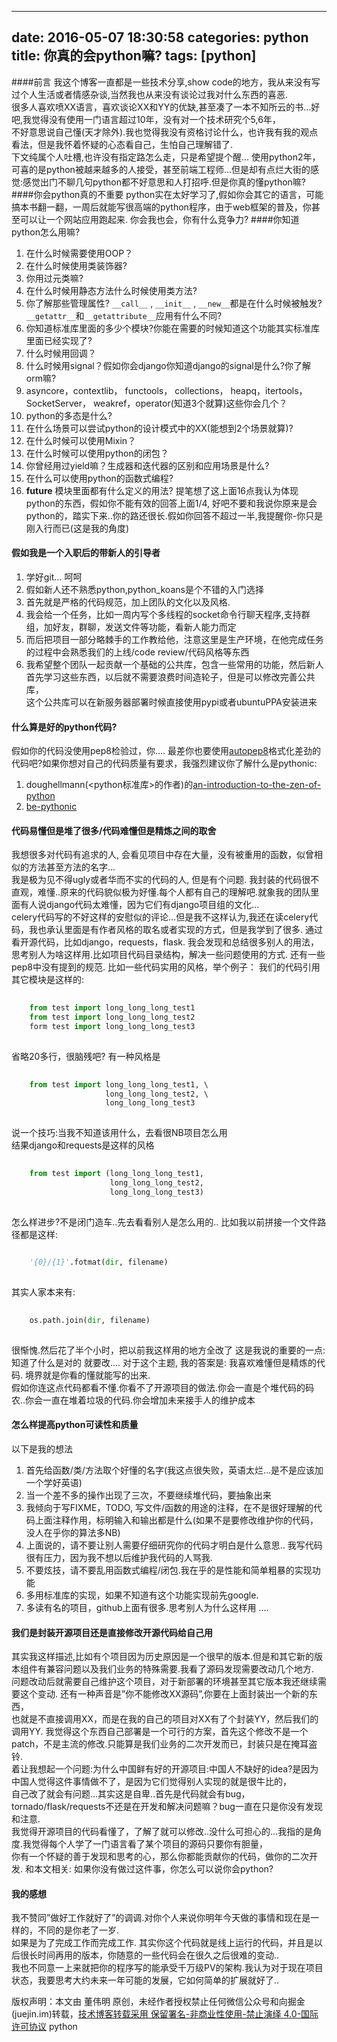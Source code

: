 
---
date: 2016-05-07 18:30:58
categories: python
title: 你真的会python嘛?
tags: [python]
---
####前言
我这个博客一直都是一些技术分享,show code的地方，我从来没有写过个人生活或者情感杂谈,当然我也从来没有谈论过我对什么东西的喜恶.  
很多人喜欢喷XX语言，喜欢谈论XX和YY的优缺,甚至凑了一本不知所云的书…好吧,我觉得没有使用一门语言超过10年，没有对一个技术研究个5,6年，  
不好意思说自己懂(天才除外).我也觉得我没有资格讨论什么，也许我有我的观点看法，但是我怀着怀疑的心态看自己，生怕自己理解错了.  
下文纯属个人吐槽,也许没有指定路怎么走，只是希望提个醒…
使用python2年，可喜的是python被越来越多的人接受，甚至前端工程师…但是却有点烂大街的感觉:感觉出门不聊几句python都不好意思和人打招呼.但是你真的懂python嘛?
####你会python真的不重要
python实在太好学习了,假如你会其它的语言，可能搞本书翻一翻，一周后就能写很高端的python程序，由于web框架的普及，你甚至可以让一个网站应用跑起来.
你会我也会，你有什么竞争力?
####你知道python怎么用嘛?
  1. 在什么时候需要使用OOP？
  2. 在什么时候使用类装饰器?
  3. 你用过元类嘛?
  4. 在什么时候用静态方法什么时候使用类方法?
  5. 你了解那些管理属性? `__call__` , `__init__` , `__new__`都是在什么时候被触发?`__getattr__`和`__getattribute__`应用有什么不同?
  6. 你知道标准库里面的多少个模块?你能在需要的时候知道这个功能其实标准库里面已经实现了?
  7. 什么时候用回调？
  8. 什么时候用signal？假如你会django你知道django的signal是什么?你了解orm嘛?
  9. asyncore，contextlib， functools， collections， heapq，itertools， SocketServer， weakref，operator(知道3个就算)这些你会几个？
  10. python的多态是什么?
  11. 在什么场景可以尝试python的设计模式中的XX(能想到2个场景就算)?
  12. 在什么时候可以使用Mixin？
  13. 在什么时候可以使用python的闭包？
  14. 你曾经用过yield嘛？生成器和迭代器的区别和应用场景是什么?
  15. 在什么可以使用python的函数式编程?
  16. **future** 模块里面都有什么定义的用法?
提笔想了这上面16点我认为体现python的东西，假如你不能有效的回答上面1/4,
好吧不要和我说你原来是会python的，踏实下来..你的路还很长.假如你回答不超过一半,我提醒你-你只是刚入行而已(这是我的角度)
#### 假如我是一个入职后的带新人的引导者
  1. 学好git… 呵呵
  2. 假如新人还不熟悉python,python_koans是个不错的入门选择
  3. 首先就是严格的代码规范，加上团队的文化以及风格.
  4. 我会给一个任务，比如一周内写个多线程的socket命令行聊天程序,支持群组，加好友，群聊，发送文件等功能，看新人能力而定
  5. 而后把项目一部分略棘手的工作教给他，注意这里是生产环境，在他完成任务的过程中会熟悉我们的上线/code review/代码风格等东西
  6. 我希望整个团队一起贡献一个基础的公共库，包含一些常用的功能，然后新人首先学习这些东西，以后就不需要浪费时间造轮子，但是可以修改完善公共库，  
这个公共库可以在新服务器部署时候直接使用pypi或者ubuntuPPA安装进来
#### 什么算是好的python代码?
假如你的代码没使用pep8检验过，你….
最差你也要使用[autopep8](https://github.com/hhatto/autopep8)格式化差劲的代码吧?如果你想对自己的代码质量有要求，我强烈建议你了解什么是pythonic:
  1. doughellmann(<python标准库>的作者)的[an-introduction-to-the-zen-of-python](http://www.slideshare.net/doughellmann/an-introduction-to-the-zen-of-python)
  2. [be-pythonic](http://sssslide.com/www.slideshare.net/hychen/be-pythonic-14859746)
#### 代码易懂但是堆了很多/代码难懂但是精炼之间的取舍
我想很多对代码有追求的人, 会看见项目中存在大量，没有被重用的函数，似曾相似的方法甚至方法的名字…  
我是极为见不得ugly或者华而不实的代码的人, 但是有个问题.
我封装的代码很不直观，难懂..原来的代码貌似极为好懂.每个人都有自己的理解吧.就象我的团队里面有人说django代码太难懂，因为它们有django项目组的文化…  
celery代码写的不好这样的安慰似的评论…但是我不这样认为,我还在读celery代码，我也承认里面是有作者风格的取名或者实现的方式，但是我学到了很多.
通过看开源代码，比如django，requests，flask.
我会发现和总结很多别人的用法，思考别人为啥这样用.比如项目代码目录结构，解决一些问题使用的方式. 还有一些pep8中没有提到的规范.
比如一些代码实用的风格，举个例子：
我们的代码引用其它模块是这样的:

``` python    
    
    from test import long_long_long_test1  
    from test import long_long_long_test2  
    form test import long_long_long_test3  
      
```
  
省略20多行，很脑残吧? 有一种风格是

``` python    
    
    from test import long_long_long_test1, \  
                     long_long_long_test2, \  
                     long_long_long_test3  
      
```
  
说一个技巧:当我不知道该用什么，去看很NB项目怎么用  
结果django和requests是这样的风格

``` python    
    
    from test import (long_long_long_test1,  
                      long_long_long_test2,  
                      long_long_long_test3)  
      
```
  
怎么样进步?不是闭门造车..先去看看别人是怎么用的..
比如我以前拼接一个文件路径都是这样:

``` python    
    
    '{0}/{1}'.fotmat(dir, filename)  
      
```
  
其实人家本来有:

``` python    
    
    os.path.join(dir, filename)  
      
```
  
很惭愧.然后花了半个小时，把以前我这样用的地方全改了
这是我说的重要的一点: 知道了什么是对的 就要改….
对于这个主题, 我的答案是: 我喜欢难懂但是精炼的代码. 境界就是你看的懂就能写的出来.  
假如你连这点代码都看不懂.你看不了开源项目的做法.你会一直是个堆代码的码农..你会一直在堆着垃圾的代码.你会增加未来接手人的维护成本
#### 怎么样提高python可读性和质量
以下是我的想法
  1. 首先给函数/类/方法取个好懂的名字(我这点很失败，英语太烂…是不是应该加一个学好英语)
  2. 当一个差不多的操作出现了三次，不要继续堆代码，要抽象出来
  3. 我倾向于写FIXME，TODO, 写文件/函数的用途的注释，在不是很好理解的代码上面注释作用，标明输入和输出都是什么(如果不是要修改维护你的代码，没人在乎你的算法多NB)
  4. 上面说的，请不要让别人需要仔细研究你的代码才明白是什么意思.. 我写代码很有压力，因为我不想以后维护我代码的人骂我.
  5. 不要炫技，请不要乱用函数式编程/闭包.我在乎的是性能和简单粗暴的实现功能
  6. 多用标准库的实现，如果不知道有这个功能实现前先google.
  7. 多读有名的项目，github上面有很多.思考别人为什么这样用
….
#### 我们是封装开源项目还是直接修改开源代码给自己用
其实我这样描述,比如有个项目因为历史原因是一个很早的版本.但是和其它新的版本组件有兼容问题以及我们业务的特殊需要.我看了源码发现需要改动几个地方.  
问题改动后就需要自己维护这个项目，对于新部署的环境甚至其它版本我还继续需要这个变动. 还有一种声音是”你不能修改XX源码”,你要在上面封装出一个新的东西，  
也就是不直接调用XX，而是在我的自己的项目对XX有了个封装YY，然后我们的调用YY.
我觉得这个东西自己部署是一个可行的方案，首先这个修改不是一个patch，不是主流的修改.只能算是我们业务的二次开发而已，封装只是在掩耳盗铃.  
着让我想起一个问题:为什么中国鲜有好的开源项目:中国人不缺好的idea?是因为中国人觉得这件事情做不了，是因为它们觉得别人实现的就是很牛比的，  
自己改了就会有问题…其实这是自卑..首先是代码就会有bug，tornado/flask/requests不还是在开发和解决问题嘛？bug一直在只是你没有发现和注意.  
我觉得开源项目的代码看懂了，了解了就可以修改..没什么可担心的…我指的是角度.我觉得每个人学了一门语言看了某个项目的源码只要你有胆量，  
你有一个怀疑的善于发现和思考的心，那么你都能贡献你的代码，做你的二次开发.
和本文相关: 如果你没有做过这件事，你怎么可以说你会python?
#### 我的感想
我不赞同”做好工作就好了”的调调.对你个人来说你明年今天做的事情和现在是一样的，不同的是你老了一岁.  
如果是为了完成工作而完成工作. 其实你这个代码就是线上运行的代码，并且是以后很长时间再用的版本，你随意的一些代码会在很久之后很难的变动..  
我也不同意一上来就把你的程序写的能承受千万级PV的架构.我认为对于现在项目状态，我要思考大约未来一年可能的发展，它如何简单的扩展就好了..

版权声明：本文由 董伟明 原创，未经作者授权禁止任何微信公众号和向掘金(juejin.im)转载，[技术博客转载采用 保留署名-非商业性使用-禁止演绎 4.0-国际许可协议](https://creativecommons.org/licenses/by-nc-nd/4.0/deed.zh)
python
